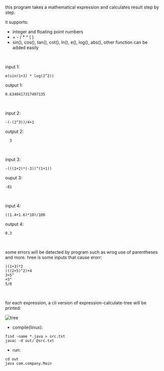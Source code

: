 this program takes a mathematical expression and calculates result step by step.

it supports:
- integer and floating point numbers
- \+ \- / * ^ ( ) 
- sin(), cos(), tan(), cot(), ln(), e(), log(), abs(), other function can be added easily
<br>

input 1:
```
e(sin(1+3) * log(2^2))
```
output 1:
```
0.6340417317497135
```
<br>

input 2:
```
-(-(2^3))/4+1 
```
output 2:
```
  3
```
<br>

input 3:
``` 
-(((1+2)*(-3))^(1+1)) 
```
ouput 3:
```
-81
```
<br>

input 4:
```
((1.4+1.6)*10)/100 
``` 
output 4:
```
0.3
```
<br>

some errors will be detected by program such as wrog use of parentheses and more. hree is some inputs that cause erorr:
```
)(1+3)*2
(((2+5)^2)+4
3+5^
+5^
5/0
```
<br>

for each expression, a cli version of expression-calculate-tree will be printed: 

![tree](https://user-images.githubusercontent.com/70153144/142826292-37bd0066-1964-454f-a66b-fc8a03124bc3.png)

- compile(linux):
```
find -name *.java > src.txt
javac -d out/ @src.txt
```

- run:
```
cd out
java com.company.Main
```



